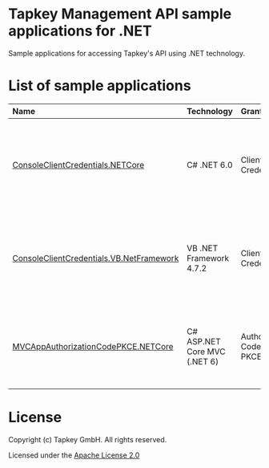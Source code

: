 # Tapkey Management API sample applications for .NET
Sample applications for accessing Tapkey's API using .NET technology.

# List of sample applications
| Name                   | Technology | Grant type | Description |
|:-----------------------|:-----------|:-----------|:------------|
| [ConsoleClientCredentials.NETCore](src/ConsoleClientCredentials.NETCore) | C# .NET 6.0 | Client Credentials | A command-line application that prints a list of a user's locking devices. |
| [ConsoleClientCredentials.VB.NetFramework](src/ConsoleClientCredentials.VB.NetFramework) | VB .NET Framework 4.7.2 | Client Credentials | A command-line application that prints a list of a user's locking devices. |
| [MVCAppAuthorizationCodePKCE.NETCore](src/MVCAppAuthorizationCodePKCE.NETCore) | C# ASP.NET Core MVC (.NET 6) | Authorization Code with PKCE | An ASP.NET MVC web site that prints a list of a user's locking devices. |

# License
Copyright (c) Tapkey GmbH. All rights reserved.

Licensed under the [Apache License 2.0](https://spdx.org/licenses/Apache-2.0.html)